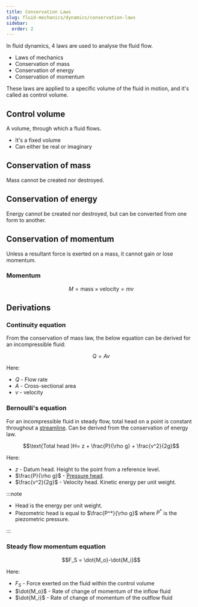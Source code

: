 ```yaml
---
title: Conservation Laws
slug: fluid-mechanics/dynamics/conservation-laws
sidebar:
  order: 2
---
```


In fluid dynamics, 4 laws are used to analyse the fluid flow.

- Laws of mechanics
- Conservation of mass
- Conservation of energy
- Conservation of momentum

These laws are applied to a specific volume of the fluid in motion, and it's
called as control volume.

## Control volume

A volume, through which a fluid flows.

- It's a fixed volume
- Can either be real or imaginary

## Conservation of mass

Mass cannot be created nor destroyed.

## Conservation of energy

Energy cannot be created nor destroyed, but can be converted from one form to
another.

## Conservation of momentum

Unless a resultant force is exerted on a mass, it cannot gain or lose momentum.

### Momentum

```math
M = \text{mass}\times\text{velocity}= mv
```

## Derivations

### Continuity equation

From the conservation of mass law, the below equation can be derived for an
incompressible fluid:

```math
Q= Av
```

Here:

- $Q$ - Flow rate
- $A$ - Cross-sectional area
- $v$ - velocity

### Bernoulli's equation

For an incompressible fluid in steady flow, total head on a point is constant
throughout a [streamline](/fluid-mechanics/dynamics/introduction/#streamline).
Can be derived from the conservation of energy law.

```math
\text{Total head }H= z + \frac{P}{\rho g} + \frac{v^2}{2g}
```

Here:

- $z$ - Datum head. Height to the point from a reference level.
- $\frac{P}{\rho g}$ - [Pressure head](/fluid-mechanics/statics/pressure-head/).
- $\frac{v^2}{2g}$ - Velocity head. Kinetic energy per unit weight.

:::note

- Head is the energy per unit weight.
- Piezometric head is equal to $\frac{P^*}{\rho g}$ where $P^*$ is the
  piezometric pressure.

:::

### Steady flow momentum equation

```math
F_S = \dot{M_o}-\dot{M_i}
```

Here:

- $F_S$ - Force exerted on the fluid within the control volume
- $\dot{M_o}$ - Rate of change of momentum of the inflow fluid
- $\dot{M_i}$ - Rate of change of momentum of the outflow fluid
